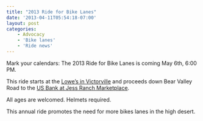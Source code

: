 ```yaml
---
title: "2013 Ride for Bike Lanes"
date: '2013-04-11T05:54:18-07:00'
layout: post
categories:
    - Advocacy
    - 'Bike lanes'
    - 'Ride news'
---
```


Mark your calendars: The 2013 Ride for Bike Lanes is coming May 6th, 6:00 PM.  
  
This ride starts at the [Lowe’s in Victorville](https://maps.google.com/maps/ms?msid=215035994414614480742.0004da155a07ccfa77913&msa=0&ll=34.470014,-117.349927&spn=0.003202,0.002519&iwloc=0004da155c8b19985a966) and proceeds down Bear Valley Road to the [US Bank at Jess Ranch Marketplace](https://maps.google.com/maps/ms?msid=215035994414614480742.0004da155a07ccfa77913&msa=0&ll=34.470015,-117.245442&spn=0.003202,0.002519&iwloc=0004da155a09df709e94a).

All ages are welcomed. Helmets required.

This annual ride promotes the need for more bikes lanes in the high desert.